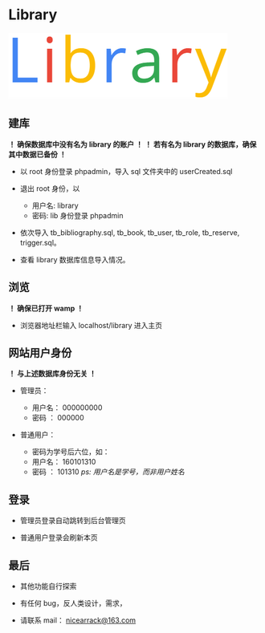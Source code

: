 # Library

![logo](https://github.com/Arrackisarookie/library/blob/master/images/logo.PNG)

## 建库

**！ 确保数据库中没有名为 library 的账户          ！**
**！ 若有名为 library 的数据库，确保其中数据已备份 ！**

- 以 root 身份登录 phpadmin，导入 sql 文件夹中的 userCreated.sql
- 退出 root 身份，以
   - 用户名: library
   - 密码: lib
身份登录 phpadmin

- 依次导入 tb_bibliography.sql, tb_book, tb_user, tb_role, tb_reserve, trigger.sql。

- 查看 library 数据库信息导入情况。



## 浏览

**！ 确保已打开 wamp ！**

- 浏览器地址栏输入 localhost/library 进入主页



## 网站用户身份

**！ 与上述数据库身份无关 ！**

- 管理员：
   - 用户名： 000000000
   - 密码  ： 000000

- 普通用户：
   - 密码为学号后六位，如：
   - 用户名： 160101310
   - 密码  ： 101310
*ps: 用户名是学号，而非用户姓名*



## 登录

- 管理员登录自动跳转到后台管理页

- 普通用户登录会刷新本页



## 最后

- 其他功能自行探索

- 有任何 bug，反人类设计，需求，

- 请联系 mail： nicearrack@163.com
